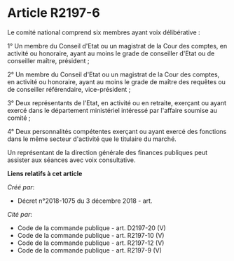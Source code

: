 # Article R2197-6

Le comité national comprend six membres ayant voix délibérative :

1° Un membre du Conseil d'Etat ou un magistrat de la Cour des comptes, en activité ou honoraire, ayant au moins le grade de
conseiller d'Etat ou de conseiller maître, président ;

2° Un membre du Conseil d'Etat ou un magistrat de la Cour des comptes, en activité ou honoraire, ayant au moins le grade de
maître des requêtes ou de conseiller référendaire, vice-président ;

3° Deux représentants de l'Etat, en activité ou en retraite, exerçant ou ayant exercé dans le département ministériel
intéressé par l'affaire soumise au comité ;

4° Deux personnalités compétentes exerçant ou ayant exercé des fonctions dans le même secteur d'activité que le titulaire du
marché.

Un représentant de la direction générale des finances publiques peut assister aux séances avec voix consultative.

**Liens relatifs à cet article**

_Créé par_:

  - Décret n°2018-1075 du 3 décembre 2018 - art.

_Cité par_:

  - Code de la commande publique - art. D2197-20 (V)
  - Code de la commande publique - art. R2197-10 (V)
  - Code de la commande publique - art. R2197-12 (V)
  - Code de la commande publique - art. R2197-9 (V)
